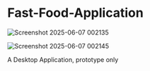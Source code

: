 # Fast-Food-Application
![Screenshot 2025-06-07 002135](https://github.com/user-attachments/assets/1c7afe7b-9704-4a14-914e-90ddd163d283)

![Screenshot 2025-06-07 002145](https://github.com/user-attachments/assets/01b7d82b-a901-4dfd-8606-32be1599d944)

A Desktop Application, prototype only
